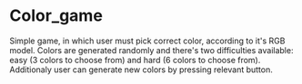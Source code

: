 # Color_game
Simple game, in which user must pick correct color, according to it's RGB model.
Colors are generated randomly and there's two difficulties available: easy (3 colors to choose from) and hard (6 colors to choose from).
Additionaly user can generate new colors by pressing relevant button.
